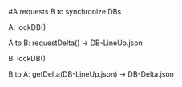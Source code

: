 #A requests B to synchronize DBs

A: lockDB()

A to B: requestDelta() -> DB-LineUp.json

B: lockDB()

B to A: getDelta(DB-LineUp.json) -> DB-Delta.json
